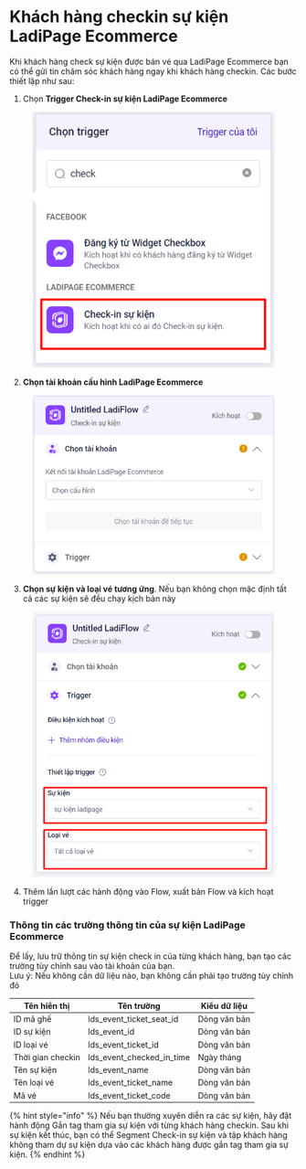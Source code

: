# Khách hàng checkin sự kiện LadiPage Ecommerce

Khi khách hàng check sự kiện được bán vé qua LadiPage Ecommerce bạn có thể gửi tin chăm sóc khách hàng ngay khi khách hàng checkin. Các bước thiết lập như sau:

1. Chọn **Trigger Check-in sự kiện LadiPage Ecommerce**

<figure><img src="../../../.gitbook/assets/image (669).png" alt=""><figcaption></figcaption></figure>

2. **Chọn tài khoản cấu hình LadiPage Ecommerce**

<figure><img src="../../../.gitbook/assets/image (670).png" alt="" width="469"><figcaption></figcaption></figure>

3. **Chọn sự kiện và loại vé tương ứng**. Nếu bạn không chọn mặc định tất cả các sự kiện sẽ đều chạy kịch bản này

<figure><img src="../../../.gitbook/assets/image (671).png" alt="" width="476"><figcaption></figcaption></figure>

4. Thêm lần lượt các hành động vào Flow, xuất bản Flow và kích hoạt trigger

### Thông tin các trường thông tin của sự kiện LadiPage Ecommerce

Để lấy, lưu trữ thông tin sự kiện check in của từng khách hàng, bạn tạo các trường tùy chỉnh sau vào tài khoản của bạn. \
Lưu ý: Nếu không cần dữ liệu nào, bạn không cần phải tạo trường tùy chỉnh đó

| Tên hiển thị      | Tên trường                    | Kiểu dữ liệu |
| ----------------- | ----------------------------- | ------------ |
| ID mã ghế         | lds\_event\_ticket\_seat\_id  | Dòng văn bản |
| ID sự kiện        | lds\_event\_id                | Dòng văn bản |
| ID loại vé        | lds\_event\_ticket\_id        | Dòng văn bản |
| Thời gian checkin | lds\_event\_checked\_in\_time | Ngày tháng   |
| Tên sự kiện       | lds\_event\_name              | Dòng văn bản |
| Tên loại vé       | lds\_event\_ticket\_name      | Dòng văn bản |
| Mã vé             | lds\_event\_ticket\_code      | Dòng văn bản |

{% hint style="info" %}
Nếu bạn thường xuyên diễn ra các sự kiện, hãy đặt hành động Gắn tag tham gia sự kiện với từng khách hàng checkin. Sau khi sự kiện kết thúc, bạn có thể Segment Check-in sự kiện và tập khách hàng không tham dự sự kiện dựa vào các khách hàng được gắn tag tham gia sự kiện.
{% endhint %}
